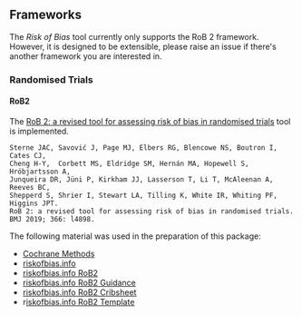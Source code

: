 
## Frameworks

The _Risk of Bias_ tool currently only supports the RoB 2 framework.
However, it is designed to be extensible, please raise an issue if there's another framework you are interested in. 

### Randomised Trials

#### RoB2

The [RoB 2: a revised tool for assessing risk of bias in randomised trials](https://doi.org/10.1136/bmj.l4898) tool is implemented.

```
Sterne JAC, Savović J, Page MJ, Elbers RG, Blencowe NS, Boutron I, Cates CJ,
Cheng H-Y,  Corbett MS, Eldridge SM, Hernán MA, Hopewell S, Hróbjartsson A,
Junqueira DR, Jüni P, Kirkham JJ, Lasserson T, Li T, McAleenan A, Reeves BC,
Shepperd S, Shrier I, Stewart LA, Tilling K, White IR, Whiting PF, Higgins JPT.
RoB 2: a revised tool for assessing risk of bias in randomised trials. 
BMJ 2019; 366: l4898.
```

The following material was used in the preparation of this package:

- [Cochrane Methods](https://methods.cochrane.org/risk-bias-2-faqs)
- [riskofbias.info](https://www.riskofbias.info/welcome/rob-2-0-tool)
- [riskofbias.info RoB2](https://sites.google.com/site/riskofbiastool/welcome/rob-2-0-tool/current-version-of-rob-2?authuser=0)
- [riskofbias.info RoB2 Guidance](https://drive.google.com/file/d/19R9savfPdCHC8XLz2iiMvL_71lPJERWK/view)
- [riskofbias.info RoB2 Cribsheet](https://drive.google.com/file/d/1Q4Fk3HCuBRwIDWTGZa5oH11OdR4Gbhdo/view)
- r[iskofbias.info RoB2 Template](https://drive.google.com/file/d/18Zks7k4kxhbUUlbZ51Ya5xYa3p3ECQV0/view)
